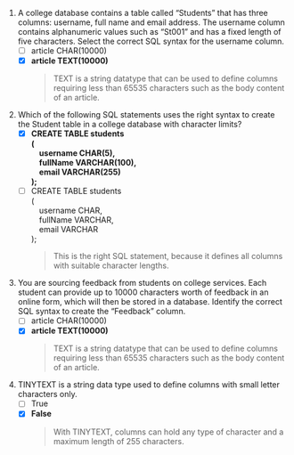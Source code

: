 1. A college database contains a table called “Students” that has three columns: username, full name and email address. The username column contains alphanumeric values such as “St001” and has a fixed length of five characters. Select the correct SQL syntax for the username column.
    - [ ] article CHAR(10000)
    - [x] **article TEXT(10000)**
        > TEXT is a string datatype that can be used to define columns requiring less than 65535 characters such as the body content of an article.

2. Which of the following SQL statements uses the right syntax to create the Student table in a college database with character limits?
    - [x] **CREATE  TABLE students<br/>(<br/>&emsp;username CHAR(5),<br/>&emsp;fullName VARCHAR(100),<br/>&emsp;email VARCHAR(255)<br/>);**
    - [ ]  CREATE  TABLE students<br/>(<br/>&emsp;username CHAR,<br/>&emsp;fullName VARCHAR,<br/>&emsp;email VARCHAR<br/>);
        > This is the right SQL statement, because it defines all columns with suitable character lengths.

3. You are sourcing feedback from students on college services. Each student can provide up to 10000 characters worth of feedback in an online form, which will then be stored in a database. Identify the correct SQL syntax to create the “Feedback” column.
    - [ ] article CHAR(10000)
    - [x] **article TEXT(10000)**
        > TEXT is a string datatype that can be used to define columns requiring less than 65535 characters such as the body content of an article.

4. TINYTEXT is a string data type used to define columns with small letter characters only.
    - [ ] True
    - [x] **False**
        > With TINYTEXT, columns can hold any type of character and a maximum length of 255 characters.
